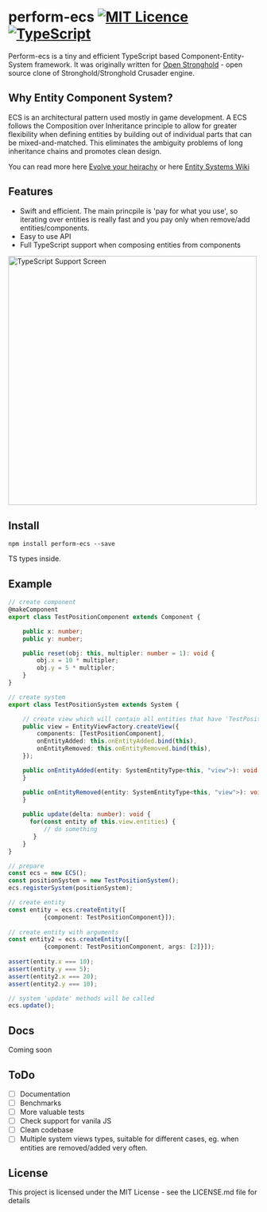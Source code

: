  # perform-ecs  [![MIT Licence](https://badges.frapsoft.com/os/mit/mit.svg?v=103)](https://opensource.org/licenses/mit-license.php) [![TypeScript](https://badges.frapsoft.com/typescript/code/typescript.svg?v=101)](https://github.com/ellerbrock/typescript-badges/)
 
 
Perform-ecs is a tiny and efficient TypeScript based Component-Entity-System framework. It was originally written for [Open Stronghold](https://github.com/fireveined/open-stronghold) - open source clone of Stronghold/Stronghold Crusader engine.

## Why Entity Component System?

ECS is an architectural pattern used mostly in game development. A ECS follows the Composition over Inheritance principle to allow for greater flexibility when defining entities by building out of individual parts that can be mixed-and-matched. This eliminates the ambiguity problems of long inheritance chains and promotes clean design. 

You can read more here [Evolve your heirachy](http://cowboyprogramming.com/2007/01/05/evolve-your-heirachy/) or here [Entity Systems Wiki](http://entity-systems.wikidot.com/)

## Features
- Swift and efficient. The main princpile is 'pay for what you use', so iterating over entities is really fast and you pay only when remove/add entities/components.
- Easy to use API
- Full TypeScript support when composing entities from components
<img src="http://open-stronghold.com/wp-content/ecs_Screen.png" alt="TypeScript Support Screen" width="500"/>

## Install

`npm install perform-ecs --save`

TS types inside.

## Example
```typescript
// create component
@makeComponent
export class TestPositionComponent extends Component {

    public x: number;
    public y: number;

    public reset(obj: this, multipler: number = 1): void {
        obj.x = 10 * multipler;
        obj.y = 5 * multipler;
    }
}

// create system
export class TestPositionSystem extends System {

    // create view which will contain all entities that have 'TestPositionComponent'
    public view = EntityViewFactory.createView({
        components: [TestPositionComponent],
        onEntityAdded: this.onEntityAdded.bind(this),
        onEntityRemoved: this.onEntityRemoved.bind(this),
    });

    public onEntityAdded(entity: SystemEntityType<this, "view">): void {
    }

    public onEntityRemoved(entity: SystemEntityType<this, "view">): void {
    }
    
    public update(delta: number): void {
      for(const entity of this.view.entities) {
          // do something
       }
    }
}

// prepare
const ecs = new ECS();
const positionSystem = new TestPositionSystem();
ecs.registerSystem(positionSystem);

// create entity
const entity = ecs.createEntity([
          {component: TestPositionComponent}]);
   
// create entity with arguments    
const entity2 = ecs.createEntity([
          {component: TestPositionComponent, args: [2]}]);   
          
assert(entity.x === 10);
assert(entity.y === 5);
assert(entity2.x === 20);
assert(entity2.y === 10);

// system 'update' methods will be called
ecs.update();
```

## Docs
Coming soon

## ToDo

- [ ] Documentation
- [ ] Benchmarks
- [ ] More valuable tests
- [ ] Check support for vanila JS
- [ ] Clean codebase
- [ ] Multiple system views types, suitable for different cases, eg. when entities are removed/added very often.

## License
This project is licensed under the MIT License - see the LICENSE.md file for details
